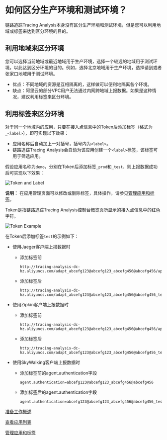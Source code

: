# 如何区分生产环境和测试环境？

链路追踪Tracing Analysis本身没有区分生产环境和测试环境，但是您可以利用地域或标签来达到区分环境的目的。

## 利用地域来区分环境

您可以选择当前地域或最近地域用于生产环境，选择一个较远的地域用于测试环境，以此达到区分环境的目的。例如，选择北京地域用于生产环境，选择请到或者张家口地域用于测试环境。

-   优点：不同地域的资源是互相隔离的，这样做可以便利地隔离各个环境。
-   缺点：阿里云的部分VPC用户无法通过内网跨地域上报数据。如果是这种情况，建议利用标签来区分环境。

## 利用标签来区分环境

对于同一个地域内的应用，只要在接入点信息中的Token后添加标签（格式为`_<label>`），即可实现以下效果：

-   应用名称后自动加上一对括号，括号内为`<label>`。
-   链路追踪Tracing Analysis会自动为该应用创建一个`<label>`标签，该标签可用于筛选应用。

假设应用名称为`demo`，分别在Token后添加标签`_prod`和`_test`，则上报数据成功后可实现以下效果：

![Token and Label](https://static-aliyun-doc.oss-accelerate.aliyuncs.com/assets/img/zh-CN/3337057061/p53868.png)

**说明：** 在应用管理页面可以修改或删除标签，具体操作，请参见[管理应用和标签](/cn.zh-CN/控制台操作/应用管理/管理应用和标签.md)。

Token是指链路追踪Tracing Analysis控制台概览页所显示的接入点信息中的红色字符。

![Token Example](https://static-aliyun-doc.oss-accelerate.aliyuncs.com/assets/img/zh-CN/3337057061/p53870.png)

在Token后添加标签`test`的示例如下：

-   使用Jaeger客户端上报数据时

    -   添加标签前

        ```
        http://tracing-analysis-dc-hz.aliyuncs.com/adapt_abcefg123@abcefg123_abcefg456@abcefg456/api/traces
        ```

    -   添加标签后

        ```
        http://tracing-analysis-dc-hz.aliyuncs.com/adapt_abcefg123@abcefg123_abcefg456@abcefg456_test/api/traces
        ```

-   使用Zipkin客户端上报数据时

    -   添加标签前

        ```
        http://tracing-analysis-dc-hz.aliyuncs.com/adapt_abcefg123@abcefg123_abcefg456@abcefg456/api/v2/spans
        ```

    -   添加标签后

        ```
        http://tracing-analysis-dc-hz.aliyuncs.com/adapt_abcefg123@abcefg123_abcefg456@abcefg456_test/api/v2/spans
        ```

-   使用SkyWalking客户端上报数据时

    -   添加标签前的agent.authentication字段

        ```
        agent.authentication=abcefg123@abcefg123_abcefg456@abcefg456
        ```

    -   添加标签后的agent.authentication字段

        ```
        agent.authentication=abcefg123@abcefg123_abcefg456@abcefg456_test
        ```


[准备工作概述](/cn.zh-CN/准备工作/准备工作概述.md)

[查看应用列表](/cn.zh-CN/控制台操作/应用管理/查看应用列表.md)

[管理应用和标签](/cn.zh-CN/控制台操作/应用管理/管理应用和标签.md)

